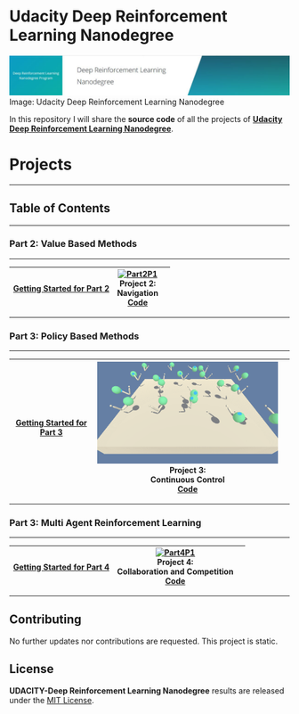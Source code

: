 # Udacity Deep Reinforcement Learning Nanodegree 

![DRL](./Part3_Project_Continous_Control/img/Header_DRL.JPG)  
Image: Udacity Deep Reinforcement Learning Nanodegree  

In this repository I will share the **source code** of all the projects of **[Udacity Deep Reinforcement Learning Nanodegree](https://eu.udacity.com/course/deep-reinforcement-learning-nanodegree--nd893)**.  

# Projects  

--- 
## Table of Contents

----  

### Part 2: Value Based Methods

----  

| [Getting Started for Part 2](./Part2_How_to_get_started)       | [![Part2P1](./Part2_Project_Navigation/img/Trained_agent_banana_env_PER_Dueling_DDQN_V01.gif)](./Part2_Project_Navigation/)<br>**Project 2:<br>Navigation**<br>[Code](./Part2_Project_Navigation/)       |        |
| :---:         |     :---:      |          :---: |

---  

### Part 3: Policy Based Methods

----  

| [Getting Started for Part 3](./Part3_How_to_get_started)       | [![Part3P1](./Part3_Project_Continous_Control/img/Continuous_Control_trained_action.gif)](./Part3_Project_Continous_Control/)<br>**Project 3:<br>Continuous Control**<br>[Code](./Part3_Project_Continous_Control/)       |        |
| :---:         |     :---:      |          :---: |

---  

### Part 3: Multi Agent Reinforcement Learning

----  

| [Getting Started for Part 4](./Part4_How_to_get_started)       | [![Part4P1](./Part4_Project_Collaboration_and_Competition/img/Collaboration_and_Competition_Tennis_trained.gif)](./Part4_Project_Collaboration_and_Competition/)<br>**Project 4:<br>Collaboration and Competition**<br>[Code](./Part4_Project_Collaboration_and_Competition/)       |        |
| :---:         |     :---:      |          :---: |

---  

## Contributing

No further updates nor contributions are requested.  This project is static.

## License

**UDACITY-Deep Reinforcement Learning Nanodegree** results are released under the [MIT License](./LICENSE).